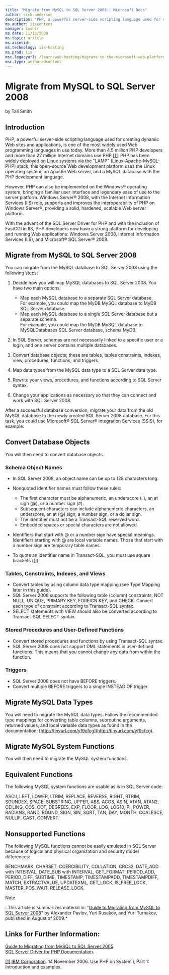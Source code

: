 ```yaml
---
title: "Migrate from MySQL to SQL Server 2008 | Microsoft Docs"
author: rick-anderson
description: "PHP, a powerful server-side scripting language used for creating dynamic Web sites and applications, is one of the most widely used Web programming languages..."
ms.author: iiscontent
manager: soshir
ms.date: 11/15/2009
ms.topic: article
ms.assetid: 
ms.technology: iis-hosting
ms.prod: iis
msc.legacyurl: /learn/web-hosting/migrate-to-the-microsoft-web-platform/migrate-from-mysql-to-sql-server-2008
msc.type: authoredcontent
---
```

Migrate from MySQL to SQL Server 2008
====================
by Tali Smith

## Introduction

PHP, a powerful server-side scripting language used for creating dynamic Web sites and applications, is one of the most widely used Web programming languages in use today. More than 4.5 million PHP developers and more than 22 million Internet domains use PHP <a id="_ftnref1"></a>[[1]](#_ftn1 "_ftnref1"). PHP has been widely deployed on Linux systems via the "LAMP" (Linux-Apache-MySQL-PHP) stack; this open-source Web development platform uses the Linux operating system, an Apache Web server, and a MySQL database with the PHP development language.

However, PHP can also be implemented on the Windows® operating system, bringing a familiar user interface and legendary ease of use to the server platform. Windows Server® 2008, with the Internet Information Services (IIS) role, supports and improves the interoperability of PHP on Windows Server®, providing a solid, hardened, scalable Web server platform.

With the advent of the SQL Server Driver for PHP and with the inclusion of FastCGI in IIS, PHP developers now have a strong platform for developing and running Web applications: Windows Server 2008, Internet Information Services (IIS), and Microsoft® SQL Server® 2008.

## Migrate from MySQL to SQL Server 2008

You can migrate from the MySQL database to SQL Server 2008 using the following steps:

1. Decide how you will map MySQL databases to SQL Server 2008. You have two main options:  

    - Map each MySQL database to a separate SQL Server database.   
 For example, you could map the MyDB MySQL database to MyDB SQL Server database.
    - Map each MySQL database to a single SQL Server database but a separate schema.   
 For example, you could map the MyDB MySQL database to MySQLDatabases SQL Server database, schema MyDB.
2. In SQL Server, schemas are not necessarily linked to a specific user or a login, and one server contains multiple databases.
3. Convert database objects; these are tables, tables constraints, indexes, view, procedures, functions, and triggers.
4. Map data types from the MySQL data type to a SQL Server data type.
5. Rewrite your views, procedures, and functions according to SQL Server syntax.
6. Change your applications as necessary so that they can connect and work with SQL Server 2008.

After a successful database conversion, migrate your data from the old MySQL database to the newly created SQL Server 2008 database. For this task, you could use Microsoft® SQL Server® Integration Services (SSIS), for example.

## Convert Database Objects

You will then need to convert database objects.

### Schema Object Names

- In SQL Server 2008, an object name can be up to 128 characters long.
- Nonquoted identifier names must follow these rules: 

    - The first character must be alphanumeric, an underscore (\_), an at sign (@), or a number sign (#).
    - Subsequent characters can include alphanumeric characters, an underscore, an at (@) sign, a number sign, or a dollar sign.
    - The identifier must not be a Transact-SQL reserved word.
    - Embedded spaces or special characters are not allowed.
- Identifiers that start with @ or a number sign have special meanings. Identifiers starting with @ are local variable names. Those that start with a number sign are temporary table names.
- To quote an identifier name in Transact-SQL, you must use square brackets ([]).

### Tables, Constraints, Indexes, and Views

- Convert tables by using column data type mapping (see Type Mapping later in this guide).
- SQL Server 2008 supports the following table (column) constraints: NOT NULL, UNIQUE, PRIMARY KEY, FOREIGN KEY, and CHECK. Convert each type of constraint according to Transact-SQL syntax.
- SELECT statements with VIEW should also be converted according to Transact-SQL SELECT syntax.

### Stored Procedures and User-Defined Functions

- Convert stored procedures and functions by using Transact-SQL syntax.
- SQL Server 2008 does not support DML statements in user-defined functions. This means that you cannot change any data from within the function.

### Triggers

- SQL Server 2008 does not have BEFORE triggers.
- Convert multiple BEFORE triggers to a single INSTEAD OF trigger.

## Migrate MySQL Data Types

You will need to migrate the MySQL data types. Follow the recommended type mappings for converting table columns, subroutine arguments, returned values, and local variable data types as found in the documentation: [http://tinyurl.com/yf9cfcg](http://tinyurl.com/yf9cfcg).

## Migrate MySQL System Functions

You will then need to migrate the MySQL system functions.

## Equivalent Functions

The following MySQL system functions are usable as is in SQL Server code:

ASCII, LEFT, LOWER, LTRIM, REPLACE, REVERSE, RIGHT, RTRIM, SOUNDEX, SPACE, SUBSTRING, UPPER, ABS, ACOS, ASIN, ATAN, ATAN2, CEILING, COS, COT, DEGREES, EXP, FLOOR, LOG, LOG10, PI, POWER, RADIANS, RAND, ROUND, SIGN, SIN, SQRT, TAN, DAY, MONTH, COALESCE, NULLIF, CAST, CONVERT.

<a id="_Toc237327829"></a>

## Nonsupported Functions

The following MySQL functions cannot be easily emulated in SQL Server because of logical and physical organization and security model differences:

BENCHMARK, CHARSET, COERCIBILITY, COLLATION, CRC32, DATE\_ADD with INTERVAL, DATE\_SUB with INTERVAL, GET\_FORMAT, PERIOD\_ADD, PERIOD\_DIFF, SUBTIME, TIMESTAMP, TIMESTAMPADD, TIMESTAMPDIFF, MATCH, EXTRACTVALUE, UPDATEXML, GET\_LOCK, IS\_FREE\_LOCK, MASTER\_POS\_WAIT, RELEASE\_LOCK.

> [!NOTE]
> : This article is summarizes material in: "[Guide to Migrating from MySQL to SQL Server 2008](http://tinyurl.com/yf9cfcg)" by Alexander Pavlov, Yuri Rusakov, and Yuri Turnakov, published in August of 2009.*

## Links for Further Information:

[Guide to Migrating from MySQL to SQL Server 2005](http://tinyurl.com/yg4v9e5).  
[SQL Server Driver for PHP Documentation](https://msdn.microsoft.com/en-us/library/ee229551(SQL.10).aspx).

<a id="_ftn1"></a>[[1]](#_ftnref1 "_ftn1") [IBM Corporation](http://www.ibm.com/developerworks/systems/library/es-path2php/index.html). 14 November 2006. Use PHP on System i, Part 1: Introduction and examples.